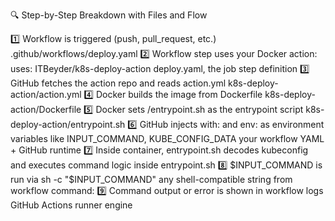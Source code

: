 🔍 Step-by-Step Breakdown with Files and Flow

1️⃣
Workflow is triggered (push, pull_request, etc.)
.github/workflows/deploy.yaml
2️⃣
Workflow step uses your Docker action: uses: ITBeyder/k8s-deploy-action
deploy.yaml, the job step definition
3️⃣
GitHub fetches the action repo and reads action.yml
k8s-deploy-action/action.yml
4️⃣
Docker builds the image from Dockerfile
k8s-deploy-action/Dockerfile
5️⃣
Docker sets /entrypoint.sh as the entrypoint script
k8s-deploy-action/entrypoint.sh
6️⃣
GitHub injects with: and env: as environment variables like INPUT_COMMAND, KUBE_CONFIG_DATA
your workflow YAML + GitHub runtime
7️⃣
Inside container, entrypoint.sh decodes kubeconfig and executes command
logic inside entrypoint.sh
8️⃣
$INPUT_COMMAND is run via sh -c "$INPUT_COMMAND"
any shell-compatible string from workflow command:
9️⃣
Command output or error is shown in workflow logs
GitHub Actions runner engine
